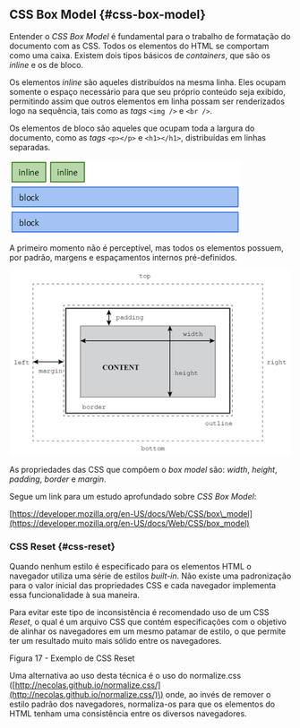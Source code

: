 ## CSS Box Model {#css-box-model}

Entender o _CSS Box Model_ é fundamental para o trabalho de formatação do documento com as CSS. Todos os elementos do HTML se comportam como uma caixa. Existem dois tipos básicos de _containers_, que são os _inline_ e os de bloco.

Os elementos _inline_ são aqueles distribuídos na mesma linha. Eles ocupam somente o espaço necessário para que seu próprio conteúdo seja exibido, permitindo assim que outros elementos em linha possam ser renderizados logo na sequência, tais como as _tags_ `<img />` e `<br />`.

Os elementos de bloco são aqueles que ocupam toda a largura do documento, como as _tags_ `<p></p>` e `<h1></h1>`, distribuídas em linhas separadas.

![](/assets/css-box-model.png)

A primeiro momento não é perceptível, mas todos os elementos possuem, por padrão, margens e espaçamentos internos pré-definidos.

![](/assets/css-box-model-diagram.png)

As propriedades das CSS que compõem o _box model_ são: _width_, _height_, _padding_, _border_ e _margin_.

Segue um link para um estudo aprofundado sobre _CSS Box Model_:

[https://developer.mozilla.org/en-US/docs/Web/CSS/box\_model](https://developer.mozilla.org/en-US/docs/Web/CSS/box_model)

### CSS Reset {#css-reset}

Quando nenhum estilo é especificado para os elementos HTML o navegador utiliza uma série de estilos _built-in_. Não existe uma padronização para o valor inicial das propriedades CSS e cada navegador implementa essa funcionalidade à sua maneira.

Para evitar este tipo de inconsistência é recomendado uso de um CSS _Reset_, o qual é um arquivo CSS que contém especificações com o objetivo de alinhar os navegadores em um mesmo patamar de estilo, o que permite ter um resultado muito mais sólido entre os navegadores.

Figura 17 - Exemplo de CSS Reset

Uma alternativa ao uso desta técnica é o uso do normalize.css \([http://necolas.github.io/normalize.css/](http://necolas.github.io/normalize.css/)\) onde, ao invés de remover o estilo padrão dos navegadores, normaliza-os para que os elementos do HTML tenham uma consistência entre os diversos navegadores.


